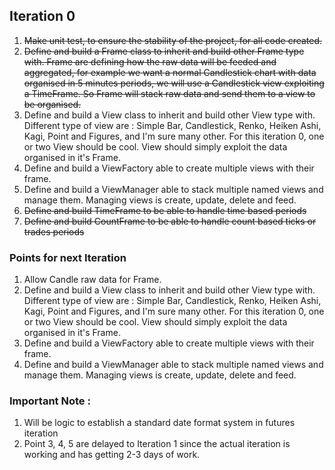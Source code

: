 ## Iteration 0
1. ~~Make unit test, to ensure the stability of the project, for all code created.~~
2. ~~Define and build a Frame class to inherit and build other Frame type with. Frame are defining how the raw data will be feeded and aggregated, for example we want a normal Candlestick chart with data organised in 5 minutes periods, we will use a Candlestick view exploiting a TimeFrame. So Frame will stack raw data and send them to a view to be organised.~~
3. Define and build a View class to inherit and build other View type with. Different type of view are : Simple Bar, Candlestick, Renko, Heiken Ashi, Kagi, Point and Figures, and I'm sure many other. For this iteration 0, one or two View should be cool. View should simply exploit the data organised in it's Frame.
4. Define and build a ViewFactory able to create multiple views with their frame.
5. Define and build a ViewManager able to stack multiple named views and manage them. Managing views is create, update, delete and feed.
6. ~~Define and build TimeFrame to be able to handle time based periods~~
7. ~~Define and build CountFrame to be able to handle count based ticks or trades periods~~

### Points for next Iteration
1. Allow Candle raw data for Frame.
2. Define and build a View class to inherit and build other View type with. Different type of view are : Simple Bar, Candlestick, Renko, Heiken Ashi, Kagi, Point and Figures, and I'm sure many other. For this iteration 0, one or two View should be cool. View should simply exploit the data organised in it's Frame.
3. Define and build a ViewFactory able to create multiple views with their frame.
4. Define and build a ViewManager able to stack multiple named views and manage them. Managing views is create, update, delete and feed.

### Important Note :
1. Will be logic to establish a standard date format system in futures iteration
2. Point 3, 4, 5 are delayed to Iteration 1 since the actual iteration is working and has getting 2-3 days of work.
